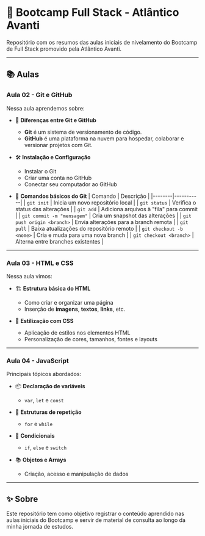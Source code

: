 # 🚀 Bootcamp Full Stack - Atlântico Avanti

Repositório com os resumos das aulas iniciais de nivelamento do Bootcamp de Full Stack promovido pela Atlântico Avanti.

---

## 📚 Aulas

### Aula 02 - Git e GitHub

Nessa aula aprendemos sobre:

- 🔄 **Diferenças entre Git e GitHub**  
  - **Git** é um sistema de versionamento de código.  
  - **GitHub** é uma plataforma na nuvem para hospedar, colaborar e versionar projetos com Git.

- 🛠️ **Instalação e Configuração**
  - Instalar o Git
  - Criar uma conta no GitHub
  - Conectar seu computador ao GitHub

- 🧾 **Comandos básicos do Git**
  | Comando | Descrição |
  |--------|-----------|
  | `git init` | Inicia um novo repositório local |
  | `git status` | Verifica o status das alterações |
  | `git add` | Adiciona arquivos à "fila" para commit |
  | `git commit -m "mensagem"` | Cria um snapshot das alterações |
  | `git push origin <branch>` | Envia alterações para a branch remota |
  | `git pull` | Baixa atualizações do repositório remoto |
  | `git checkout -b <nome>` | Cria e muda para uma nova branch |
  | `git checkout <branch>` | Alterna entre branches existentes |

---

### Aula 03 - HTML e CSS

Nessa aula vimos:

- 🏗️ **Estrutura básica do HTML**
  - Como criar e organizar uma página
  - Inserção de **imagens**, **textos**, **links**, etc.

- 🎨 **Estilização com CSS**
  - Aplicação de estilos nos elementos HTML
  - Personalização de cores, tamanhos, fontes e layouts

---

### Aula 04 - JavaScript

Principais tópicos abordados:

- 📦 **Declaração de variáveis**
  - `var`, `let` e `const`

- 🔁 **Estruturas de repetição**
  - `for` e `while`

- 🧠 **Condicionais**
  - `if`, `else` e `switch`

- 📚 **Objetos e Arrays**
  - Criação, acesso e manipulação de dados

---

## ✨ Sobre

Este repositório tem como objetivo registrar o conteúdo aprendido nas aulas iniciais do Bootcamp e servir de material de consulta ao longo da minha jornada de estudos.